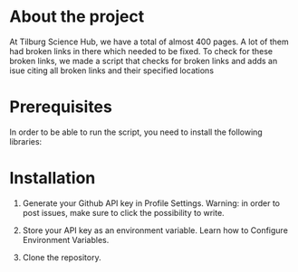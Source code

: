 # About the project
At Tilburg Science Hub, we have a total of almost 400 pages. A lot of them had broken links in there which needed to be fixed. To check for these broken links, we made a script that checks for broken links and adds an isue citing all broken links and their specified locations

# Prerequisites
In order to be able to run the script, you need to install the following libraries:

# Installation
1. Generate your Github API key in Profile Settings.
Warning: in order to post issues, make sure to click the possibility to write.

2. Store your API key as an environment variable.
Learn how to Configure Environment Variables.

3. Clone the repository.
